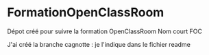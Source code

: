 # FormationOpenClassRoom
Dépot créé pour suivre la formation OpenClassRoom
Nom court FOC

J'ai créé la branche cagnotte : je l'indique dans le fichier readme